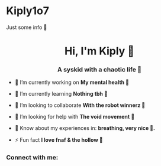 
# Kiply1o7
Just some info 🌺
<h1 align="center">Hi, I'm Kiply 🦪</h1>
<h3 align="center">A syskid with a chaotic life 🍓</h3>

- 🔭 I’m currently working on **My mental health 🍭**

- 🌱 I’m currently learning **Nothing tbh 🍥**

- 👯 I’m looking to collaborate **With the robot winnerz 🍡**

- 🤝 I’m looking for help with **The void movement** 🍩

- 📄 Know about my experiences in: **breathing, very nice 🍫.**

- ⚡ Fun fact **I love fnaf & the hollow 🍰**

<h3 align="left">Connect with me:</h3>
<p align="left">
<a href="https://www.youtube.com/c/https://www.youtube.com/@georgemarinov5770" target="blank"><img align="center" src="https://raw.githubusercontent.com/rahuldkjain/github-profile-readme-generator/master/src/images/icons/Social/youtube.svg" alt="https://www.youtube.com/@georgema
